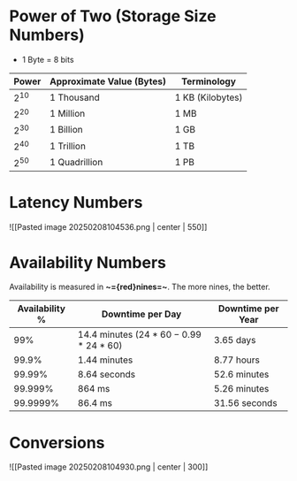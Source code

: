 # Power of Two (Storage Size Numbers)

* 1 Byte = 8 bits

| Power    | Approximate Value (Bytes) | Terminology      |
| -------- | ------------------------- | ---------------- |
| $2^{10}$ | 1 Thousand                | 1 KB (Kilobytes) |
| $2^{20}$ | 1 Million                 | 1 MB             |
| $2^{30}$ | 1 Billion                 | 1 GB             |
| $2^{40}$ | 1 Trillion                | 1 TB             |
| $2^{50}$ | 1 Quadrillion             | 1 PB             |
# Latency Numbers

![[Pasted image 20250208104536.png | center | 550]]

# Availability Numbers

Availability is measured in **~={red}nines=~**. The more nines, the better. 

| Availability % | Downtime per Day                          | Downtime per Year |
| -------------- | ----------------------------------------- | ----------------- |
| 99%            | 14.4 minutes ($24 * 60 - 0.99 * 24 * 60$) | 3.65 days         |
| 99.9%          | 1.44 minutes                              | 8.77 hours        |
| 99.99%         | 8.64 seconds                              | 52.6 minutes      |
| 99.999%        | 864 ms                                    | 5.26 minutes      |
| 99.9999%       | 86.4 ms                                   | 31.56 seconds     |
# Conversions

![[Pasted image 20250208104930.png | center | 300]]